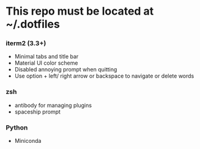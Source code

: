 # This repo must be located at ~/.dotfiles

### iterm2 (3.3+)
- Minimal tabs and title bar
- Material UI color scheme
- Disabled annoying prompt when quitting
- Use option + left/ right arrow or backspace to navigate or delete words
### zsh
- antibody for managing plugins
- spaceship prompt
### Python
- Miniconda
